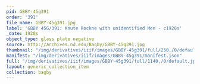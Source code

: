 ```yaml
---
pid: GBBY-45g391
order: '391'
file_name: GBBY-45g391.jpg
label: 'GBBY 45G/391: Knute Rockne with unidentified Men - c1920s'
_date: 1920s
object_type: glass plate negative
source: http://archives.nd.edu/Bagby/GBBY-45g391.jpg
thumbnail: "/img/derivatives/iiif/images/GBBY-45g391/full/250,/0/default.jpg"
manifest: "/img/derivatives/iiif/images/GBBY-45g391/manifest.json"
full: "/img/derivatives/iiif/images/GBBY-45g391/full/1140,/0/default.jpg"
layout: generic_collection_item
collection: bagby
---
```

